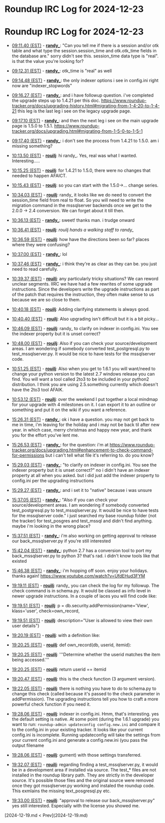 # Roundup IRC Log for 2024-12-23 #
# Roundup IRC Log for 2024-12-23
* <a href="#09:11.40" id="09:11.40">09:11.40 (EST)</a> - __[randy_](https://github.com/randy_)__: "Can you tell me if there is a session and/or otk table and what type the session.session_time and otk.otk_time fields in the database are." sorry didn't see this. session_time data type is "real". is that the value you're looking for?
* <a href="#09:12.31" id="09:12.31">09:12.31 (EST)</a> - __[randy_](https://github.com/randy_)__: otk_time is "real" as well

* <a href="#09:14.48" id="09:14.48">09:14.48 (EST)</a> - __[randy_](https://github.com/randy_)__: the only indexer options i see in config.ini right now are "indexer_stopwords"

* <a href="#09:16.27" id="09:16.27">09:16.27 (EST)</a> - __[randy_](https://github.com/randy_)__: and i have followup question. i've completed the upgrade steps up to 1.4.21 per this doc. <https://www.roundup-tracker.org/docs/upgrading-history.html#migrating-from-1-4-20-to-1-4-21> this leg is the last leg i see on the legacy upgrade page.

* <a href="#09:17.10" id="09:17.10">09:17.10 (EST)</a> - __[randy_](https://github.com/randy_)__: and then the next leg i see on the main upgrade page is 1.5.0 to 1.5.1. <https://www.roundup-tracker.org/docs/upgrading.html#migrating-from-1-5-0-to-1-5-1>
* <a href="#09:17.40" id="09:17.40">09:17.40 (EST)</a> - __[randy_](https://github.com/randy_)__: i don't see the process from 1.4.21 to 1.5.0. am i missing something?

* <a href="#10:13.50" id="10:13.50">10:13.50 (EST)</a> - __[rouilj](https://github.com/rouilj)__: hi randy_. Yes, real was what I wanted. Interesting.....

* <a href="#10:15.25" id="10:15.25">10:15.25 (EST)</a> - __[rouilj](https://github.com/rouilj)__: for 1.4.21 to 1.5.0, there were no changes that needed to happen AFAICT.
* <a href="#10:15.43" id="10:15.43">10:15.43 (EST)</a> - __[rouilj](https://github.com/rouilj)__: so you can start with the 1.5.0->... change series.

* <a href="#10:34.03" id="10:34.03">10:34.03 (EST)</a> - __[rouilj](https://github.com/rouilj)__: randy_ it looks like we do need to convert the session_time field from real to float. So you will need to write the migration command in the mssqlserver backends once we get to the 2.0.0 -> 2.4 conversion. We can forget about it till then.

* <a href="#10:36.13" id="10:36.13">10:36.13 (EST)</a> - __[randy_](https://github.com/randy_)__: sweet! thanks man. i trudge onward
* <a href="#10:36.41" id="10:36.41">10:36.41 (EST)</a> - __[rouilj](https://github.com/rouilj)__: *rouilj hands a walking staff to randy_*
* <a href="#10:36.59" id="10:36.59">10:36.59 (EST)</a> - __[rouilj](https://github.com/rouilj)__: how have the directions been so far? places where they were confusing?
* <a href="#10:37.00" id="10:37.00">10:37.00 (EST)</a> - __[randy_](https://github.com/randy_)__: lol

* <a href="#10:37.46" id="10:37.46">10:37.46 (EST)</a> - __[randy_](https://github.com/randy_)__: i think they're as clear as they can be. you just need to read carefully.

* <a href="#10:39.37" id="10:39.37">10:39.37 (EST)</a> - __[rouilj](https://github.com/rouilj)__: any particularly tricky situations? We can reword unclear segments. IIRC we have had a few rewrites of some upgrade instructions. Since the developers write the upgrade instructions as part of the patch that requires the instruction, they often make sense to us because we are so close to them.

* <a href="#10:40.18" id="10:40.18">10:40.18 (EST)</a> - __[rouilj](https://github.com/rouilj)__: Adding clarifying statements is always good.
* <a href="#10:40.40" id="10:40.40">10:40.40 (EST)</a> - __[rouilj](https://github.com/rouilj)__: Also upgrading isn't difficult but it is a bit picky...

* <a href="#10:46.09" id="10:46.09">10:46.09 (EST)</a> - __[rouilj](https://github.com/rouilj)__: randy_ to clarify on indexer in config.ini. You see the indexer property but it is unset correct?

* <a href="#10:48.00" id="10:48.00">10:48.00 (EST)</a> - __[rouilj](https://github.com/rouilj)__: Also if you can check your source/development areas. I am wondering if somebody converted test_postgresql.py to test_mssqlserver.py. It would be nice to have tests for the mssqlserver code.

* <a href="#10:51.25" id="10:51.25">10:51.25 (EST)</a> - __[rouilj](https://github.com/rouilj)__: Also when you get to 1.6.1 you will want/need to change your python version to the latest 2.7 windows release you can find. You will want a tool called 2to3 to be included in your python2 distribution. I think you are using 2.5.something currently which doesn't have the 2to3 tool AFAIK.

* <a href="#10:53.12" id="10:53.12">10:53.12 (EST)</a> - __[rouilj](https://github.com/rouilj)__: over the weekend I put together a local mindmap for your upgrade with 4 milestones on it. I can export it to an outline or something and put it on the wiki if you want a reference.

* <a href="#15:26.31" id="15:26.31">15:26.31 (EST)</a> - __[randy_](https://github.com/randy_)__: ok i have a question. you may not get back to me in time, i'm leaving for the holiday and i may not be back til after new year. in which case, merry christmas and happy new year, and thank you for the effort you've lent me.

* <a href="#15:26.53" id="15:26.53">15:26.53 (EST)</a> - __[randy_](https://github.com/randy_)__: for the question: i'm at <https://www.roundup-tracker.org/docs/upgrading.html#enhancement-to-check-command-for-permissions> but i can't tell what file it's referring to. do you know?

* <a href="#15:29.03" id="15:29.03">15:29.03 (EST)</a> - __[randy_](https://github.com/randy_)__: "to clarify on indexer in config.ini. You see the indexer property but it is unset correct?" no i didn't have an indexer property at all when you asked. but i did just add the indexer property to config.ini per the upgrading instructions
* <a href="#15:29.27" id="15:29.27">15:29.27 (EST)</a> - __[randy_](https://github.com/randy_)__: and i set it to "native" because i was unsure

* <a href="#15:37.05" id="15:37.05">15:37.05 (EST)</a> - __[randy_](https://github.com/randy_)__: "Also if you can check your source/development areas. I am wondering if somebody converted test_postgresql.py to test_mssqlserver.py. It would be nice to have tests for the mssqlserver code." i just searched my base roundup folder (not the tracker) for test_posgres and test_mssql and didn't find anything. maybe i'm looking in the wrong place?
* <a href="#15:37.51" id="15:37.51">15:37.51 (EST)</a> - __[randy_](https://github.com/randy_)__: i'm also working on getting approval to release our back_mssqlserver.py if you're still interested

* <a href="#15:42.04" id="15:42.04">15:42.04 (EST)</a> - __[randy_](https://github.com/randy_)__: python 2.7 has a conversion tool to port my back_mssqlserver.py to python 3? that's rad. i didn't know tools like that existed

* <a href="#15:46.38" id="15:46.38">15:46.38 (EST)</a> - __[randy_](https://github.com/randy_)__: i'm hopping off soon. enjoy your holidays. thanks again! <https://www.youtube.com/watch?v=UfdEHud3FYM>

* <a href="#19:19.11" id="19:19.11">19:19.11 (EST)</a> - __[rouilj](https://github.com/rouilj)__: randy_ you can check the log for my followup. The check command is in schema.py. It would be classed as info level in newer upgrade instructions. In a couple of laces you will find code like:

* <a href="#19:19.51" id="19:19.51">19:19.51 (EST)</a> - __[rouilj](https://github.com/rouilj)__: p = db.security.addPermission(name='View', klass='user', check=own_record,
* <a href="#19:19.51" id="19:19.51">19:19.51 (EST)</a> - __[rouilj](https://github.com/rouilj)__: description="User is allowed to view their own user details")
* <a href="#19:20.19" id="19:20.19">19:20.19 (EST)</a> - __[rouilj](https://github.com/rouilj)__: with a definition like:
* <a href="#19:20.25" id="19:20.25">19:20.25 (EST)</a> - __[rouilj](https://github.com/rouilj)__: def own_record(db, userid, itemid):
* <a href="#19:20.25" id="19:20.25">19:20.25 (EST)</a> - __[rouilj](https://github.com/rouilj)__: '''Determine whether the userid matches the item being accessed.'''
* <a href="#19:20.25" id="19:20.25">19:20.25 (EST)</a> - __[rouilj](https://github.com/rouilj)__: return userid == itemid

* <a href="#19:20.47" id="19:20.47">19:20.47 (EST)</a> - __[rouilj](https://github.com/rouilj)__: this is the check function (3 argument version).

* <a href="#19:22.05" id="19:22.05">19:22.05 (EST)</a> - __[rouilj](https://github.com/rouilj)__: there is nothing you have to do to schema.py to change this check (called because it's passed to the check parameter in addPermission). The upgrading instructions tell you how to  craft a more powerful check function if you need it.

* <a href="#19:28.06" id="19:28.06">19:28.06 (EST)</a> - __[rouilj](https://github.com/rouilj)__: indexer in config.ini. Hmm, that's interesting. yes the default setting is native. At some point (during the 1.6.1 upgrade) you want to run: `roundup-admin updateconfig config.new.ini` and compare it to the  config.ini in your existing tracker. It looks like your current config.ini is incomplete. Running updateconfig will take the settings from your current config.ini and generate a config.new.ini  (you pass the output filename
* <a href="#19:28.06" id="19:28.06">19:28.06 (EST)</a> - __[rouilj](https://github.com/rouilj)__: gument) with those settings transferred.

* <a href="#19:32.07" id="19:32.07">19:32.07 (EST)</a> - __[rouilj](https://github.com/rouilj)__: regarding finding a test_mssqlserver.py, it would be in a development area if installed via source. The test_* files are not installed in the roundup library path. They are strictly in the developer source. It's possible those files and the original source were removed once they got mssqlserver.py working and instaled the roundup code. This exmlains the missing text_posgresql.py etc.
* <a href="#19:33.00" id="19:33.00">19:33.00 (EST)</a> - __[rouilj](https://github.com/rouilj)__: "approval to release our back_mssqlserver.py" yes still interested. Especially with the license you showed me.

<div class="inpage-footer">
[2024-12-19.md < Prev](2024-12-19.md)
</div>
